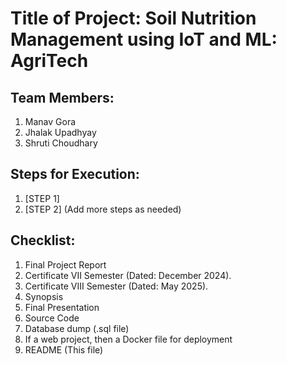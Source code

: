 # Title of Project: Soil Nutrition Management using IoT and ML: AgriTech

## Team Members:
1. Manav Gora
2. Jhalak Upadhyay
3. Shruti Choudhary

## Steps for Execution:
1. [STEP 1]
2. [STEP 2]
   (Add more steps as needed)

## Checklist:
1. Final Project Report
2. Certificate VII Semester (Dated: December 2024).
3. Certificate VIII Semester (Dated: May 2025).
4. Synopsis
5. Final Presentation
6. Source Code
7. Database dump (.sql file)
8. If a web project, then a Docker file for deployment
9. README (This file)
